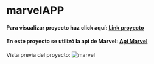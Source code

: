 # marvelAPP
#### Para visualizar proyecto haz click aquí: [Link proyecto](https://rocioagurto.github.io/marvelAppi/)
#### En este proyecto se utilizó la api de Marvel: [Api Marvel](https://developer.marvel.com/)
Vista previa del proyecto:
![marvel](https://user-images.githubusercontent.com/60188980/90215819-ea2a6280-ddca-11ea-9cae-a95a77a601a4.JPG)
